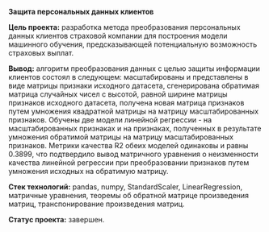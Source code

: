 ﻿
 **Защита персональных данных клиентов**
 
 **Цель проекта:** разработка метода преобразования персональных данных клиентов страховой компании для построения модели машинного обучения, предсказывающей потенциальную возможность страховых выплат.
 
 **Вывод:** алгоритм преобразования данных с целью защиты информации клиентов состоял в следующем: масштабированы и представлены в виде матрицы признаки исходного датасета, сгенерирована обратимая матрица случайных чисел с высотой, равной ширине матрицы признаков исходного датасета, получена новая матрица признаков путем умножения квадратной матрицы на матрицу масштабированных признаков. Обучены две модели линейной регрессии - на масштабированных признаках и на признаках, полученных в результате умножения обратимой матрицы на матрицу масштабированных признаков. Метрики качества R2 обеих моделей одинаковы и равны 0.3899, что подтвердило вывод матричного уравнения о неизменности качества линейной регрессии при преобразовании признаков путем умножения исходных на обратимую матрицу.
 
 **Стек технологий:** pandas, numpy, StandardScaler,  LinearRegression, матричные уравнения, теоремы об обратной матрице произведения матриц, транспонирование произведения матриц.
 
 **Статус проекта:** завершен.


